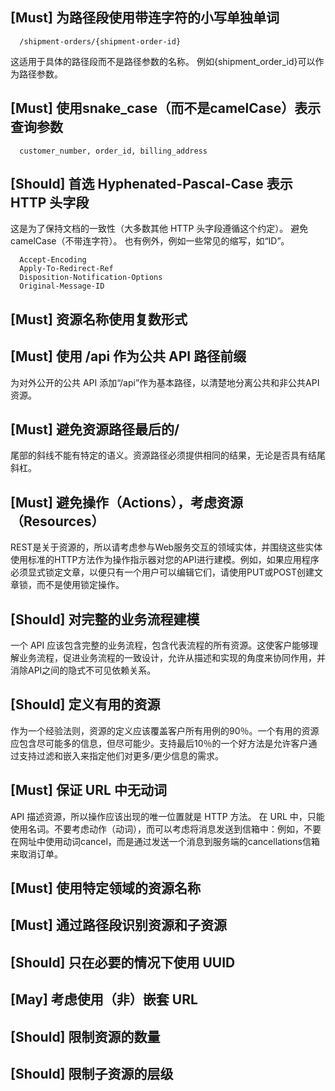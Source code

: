 ## [Must] 为路径段使用带连字符的小写单独单词
```
  /shipment-orders/{shipment-order-id}
```
这适用于具体的路径段而不是路径参数的名称。 例如{shipment_order_id}可以作为路径参数。

## [Must] 使用snake_case（而不是camelCase）表示查询参数
```
  customer_number, order_id, billing_address
```

## [Should]  首选 Hyphenated-Pascal-Case 表示 HTTP 头字段
这是为了保持文档的一致性（大多数其他 HTTP 头字段遵循这个约定）。 避免 camelCase（不带连字符）。 也有例外，例如一些常见的缩写，如“ID”。
```
  Accept-Encoding
  Apply-To-Redirect-Ref
  Disposition-Notification-Options
  Original-Message-ID
```

## [Must] 资源名称使用复数形式

## [Must] 使用 /api 作为公共 API 路径前缀
为对外公开的公共 API 添加“/api”作为基本路径，以清楚地分离公共和非公共API资源。

## [Must] 避免资源路径最后的/
尾部的斜线不能有特定的语义。资源路径必须提供相同的结果，无论是否具有结尾斜杠。

## [Must] 避免操作（Actions），考虑资源（Resources）
REST是关于资源的，所以请考虑参与Web服务交互的领域实体，并围绕这些实体使用标准的HTTP方法作为操作指示器对您的API进行建模。例如，如果应用程序必须显式锁定文章，以便只有一个用户可以编辑它们，请使用PUT或POST创建文章锁，而不是使用锁定操作。

## [Should] 对完整的业务流程建模
一个 API 应该包含完整的业务流程，包含代表流程的所有资源。这使客户能够理解业务流程，促进业务流程的一致设计，允许从描述和实现的角度来协同作用，并消除API之间的隐式不可见依赖关系。

## [Should] 定义有用的资源
作为一个经验法则，资源的定义应该覆盖客户所有用例的90％。一个有用的资源应包含尽可能多的信息，但尽可能少。支持最后10％的一个好方法是允许客户通过支持过滤和嵌入来指定他们对更多/更少信息的需求。

## [Must] 保证 URL 中无动词
API 描述资源，所以操作应该出现的唯一位置就是 HTTP 方法。 在 URL 中，只能使用名词。不要考虑动作（动词），而可以考虑将消息发送到信箱中：例如，不要在网址中使用动词cancel，而是通过发送一个消息到服务端的cancellations信箱来取消订单。

## [Must] 使用特定领域的资源名称

## [Must] 通过路径段识别资源和子资源

## [Should] 只在必要的情况下使用 UUID

## [May] 考虑使用（非）嵌套 URL

## [Should] 限制资源的数量

## [Should] 限制子资源的层级


